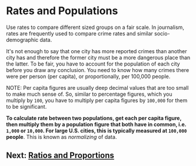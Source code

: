# Rates and Populations
Use rates to compare different sized groups on a fair scale. In journalism, rates are frequently used to compare crime rates and similar socio-demographic data.

It's not enough to say that one city has more reported crimes than another city has and therefore the former city must be a more dangerous place than the latter. To be fair, you have to account for the population of each city before you draw any conclusion. You need to know how many crimes there were per person (per capita), or proportionally, per 100,000 people.

NOTE: Per capita figures are usually deep decimal values that are too small to make much sense of. So, similar to percentage figures, which you multiply by `100`, you have to multiply per capita figures by `100,000` for them to be significant.

__To calculate rate between two populations, get each per capita figure, then multiply them by a population figure that both have in common, i.e. `1,000` or `10,000`. For large U.S. cities, this is typically measured at `100,000` people__. This is known as _normalizing_ of data.



## Next: [Ratios and Proportions](ratios-proportions.md)

